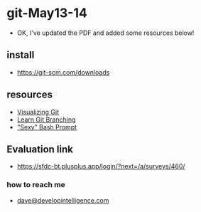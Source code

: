 # git-May13-14
* OK, I've updated the PDF and added some resources below!

## install
* https://git-scm.com/downloads

## resources
* [Visualizing Git](https://git-school.github.io/visualizing-git/)
* [Learn Git Branching](https://learngitbranching.js.org/?locale=en_US)
* ["Sexy" Bash Prompt](https://github.com/gf3/dotfiles/blob/v1.0.0/.bash_prompt)

## Evaluation link
* https://sfdc-bt.plusplus.app/login/?next=/a/surveys/460/
  
### how to reach me
* dave@developintelligence.com

